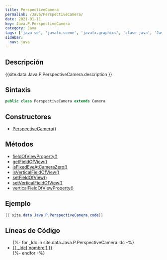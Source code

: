 ```yaml
---
title: PerspectiveCamera
permalink: /Java/PerspectiveCamera/
date: 2021-01-11
key: Java.P.PerspectiveCamera
category: Java
tags: ['java se', 'javafx.scene', 'javafx.graphics', 'clase java', 'JavaFX 2.0']
sidebar: 
  nav: java
---
```


## Descripción
{{site.data.Java.P.PerspectiveCamera.description }}

## Sintaxis
~~~java
public class PerspectiveCamera extends Camera
~~~

## Constructores
* [PerspectiveCamera()](/Java/PerspectiveCamera/PerspectiveCamera/)

## Métodos
* [fieldOfViewProperty()](/Java/PerspectiveCamera/fieldOfViewProperty)
* [getFieldOfView()](/Java/PerspectiveCamera/getFieldOfView)
* [isFixedEyeAtCameraZero()](/Java/PerspectiveCamera/isFixedEyeAtCameraZero)
* [isVerticalFieldOfView()](/Java/PerspectiveCamera/isVerticalFieldOfView)
* [setFieldOfView()](/Java/PerspectiveCamera/setFieldOfView)
* [setVerticalFieldOfView()](/Java/PerspectiveCamera/setVerticalFieldOfView)
* [verticalFieldOfViewProperty()](/Java/PerspectiveCamera/verticalFieldOfViewProperty)

## Ejemplo
~~~java
{{ site.data.Java.P.PerspectiveCamera.code}}
~~~

## Líneas de Código
<ul>
{%- for _ldc in site.data.Java.P.PerspectiveCamera.ldc -%}
   <li>
       <a href="{{_ldc['url'] }}">{{ _ldc['nombre'] }}</a>
   </li>
{%- endfor -%}
</ul>
